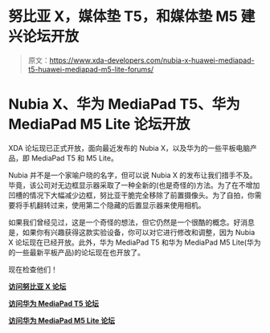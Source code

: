 # 努比亚 X，媒体垫 T5，和媒体垫 M5 建兴论坛开放

> 原文：<https://www.xda-developers.com/nubia-x-huawei-mediapad-t5-huawei-mediapad-m5-lite-forums/>

# Nubia X、华为 MediaPad T5、华为 MediaPad M5 Lite 论坛开放

XDA 论坛现已正式开放，面向最近发布的 Nubia X，以及华为的一些平板电脑产品，即 MediaPad T5 和 M5 Lite。

Nubia 并不是一个家喻户晓的名字，但可以说 Nubia X 的发布让我们措手不及。毕竟，该公司对无边框显示器采取了一种全新的(也是奇怪的)方法。为了在不增加凹槽的情况下大幅减少边框，努比亚干脆完全移除了前置摄像头。为了自拍，你需要将手机翻转过来，使用第二个隐藏的后置显示器来使用相机。

如果我们曾经见过，这是一个奇怪的想法，但它仍然是一个很酷的概念。好消息是，如果你有兴趣获得这款实验设备，你可以对它进行修改和调整，因为 Nubia X 论坛现在已经开放。此外，华为 MediaPad T5 和华为 MediaPad M5 Lite(华为的一些最新平板产品)的论坛现在也开放了。

现在检查他们！

[**访问努比亚 X 论坛**](https://forum.xda-developers.com/nubia-x)

[**访问华为 MediaPad T5 论坛**](https://forum.xda-developers.com/mediapad-t5)

[**访问华为 MediaPad M5 Lite 论坛**](https://forum.xda-developers.com/mediapad-m5-lite)